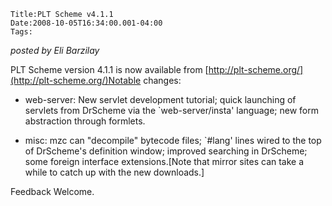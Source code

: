 
    Title:PLT Scheme v4.1.1
    Date:2008-10-05T16:34:00.001-04:00
    Tags:

*posted by Eli Barzilay*

PLT Scheme version 4.1.1 is now available from
  [http://plt-scheme.org/](http://plt-scheme.org/)Notable changes:

* web-server: New servlet development tutorial; quick launching of servlets from DrScheme via the `web-server/insta' language; new form abstraction through formlets.

* misc: mzc can "decompile" bytecode files; `#lang' lines wired to the top of DrScheme's definition window; improved searching in DrScheme; some foreign interface extensions.[Note that mirror sites can take a while to catch up with the new downloads.]

Feedback Welcome.